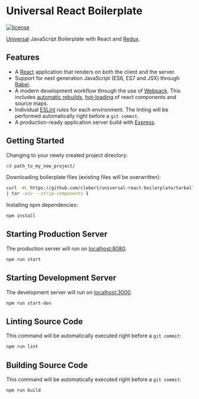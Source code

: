 # Universal React Boilerplate

[![license](http://img.shields.io/badge/license-MIT-blue.svg?style=flat)](https://raw.githubusercontent.com/clebert/universal-react-boilerplate/master/LICENSE)

[Universal](https://medium.com/@mjackson/universal-javascript-4761051b7ae9) JavaScript Boilerplate with React and [Redux](https://github.com/gaearon/redux).

## Features

- A [React](https://facebook.github.io/react/) application that renders on both the client and the server.
- Support for next generation JavaScript (ES6, ES7 and JSX) through [Babel](https://babeljs.io/).
- A modern development workflow through the use of [Webpack](http://webpack.github.io/).
This includes [automatic rebuilds](https://github.com/webpack/webpack-dev-server), [hot-loading](https://github.com/gaearon/react-hot-loader) of react components and source maps.
- Individual [ESLint](http://eslint.org/) rules for each environment.
The linting will be performed automatically right before a ```git commit```.
- A production-ready application server build with [Express](http://expressjs.com/).

## Getting Started

Changing to your newly created project directory:

```sh
cd path_to_my_new_project/
```

Downloading boilerplate files (existing files will be overwritten):

```sh
curl -#L https://github.com/clebert/universal-react-boilerplate/tarball/master \
| tar -xzv --strip-components 1
```

Installing npm dependencies:

```sh
npm install
```

## Starting Production Server

The production server will run on [localhost:8080](http://localhost:8080/).

```sh
npm run start
```

## Starting Development Server

The development server will run on [localhost:3000](http://localhost:3000/).

```sh
npm run start-dev
```

## Linting Source Code

This command will be automatically executed right before a ```git commit```:

```sh
npm run lint
```

## Building Source Code

This command will be automatically executed right before a ```git commit```:

```sh
npm run build
```
